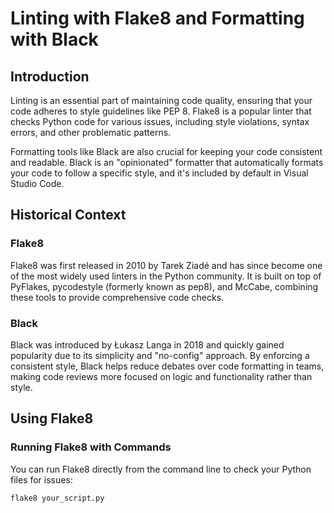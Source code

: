 # Linting with Flake8 and Formatting with Black

## Introduction

Linting is an essential part of maintaining code quality, ensuring that your code adheres to style guidelines like PEP 8. Flake8 is a popular linter that checks Python code for various issues, including style violations, syntax errors, and other problematic patterns.

Formatting tools like Black are also crucial for keeping your code consistent and readable. Black is an "opinionated" formatter that automatically formats your code to follow a specific style, and it's included by default in Visual Studio Code.

## Historical Context

### Flake8

Flake8 was first released in 2010 by Tarek Ziadé and has since become one of the most widely used linters in the Python community. It is built on top of PyFlakes, pycodestyle (formerly known as pep8), and McCabe, combining these tools to provide comprehensive code checks.

### Black

Black was introduced by Łukasz Langa in 2018 and quickly gained popularity due to its simplicity and "no-config" approach. By enforcing a consistent style, Black helps reduce debates over code formatting in teams, making code reviews more focused on logic and functionality rather than style.

## Using Flake8

### Running Flake8 with Commands

You can run Flake8 directly from the command line to check your Python files for issues:

```bash
flake8 your_script.py
```
